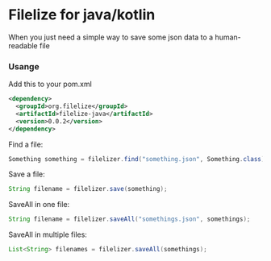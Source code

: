# Filelize for java/kotlin

When you just need a simple way to save some json data to a human-readable file

### Usange

Add this to your pom.xml
````xml
<dependency>
  <groupId>org.filelize</groupId>
  <artifactId>filelize-java</artifactId>
  <version>0.0.2</version>
</dependency>
````

Find a file:
````java
Something something = filelizer.find("something.json", Something.class);
````

Save a file:
````java
String filename = filelizer.save(something);
````

SaveAll in one file:
````java
String filename = filelizer.saveAll("somethings.json", somethings);
````

SaveAll in multiple files:
````java
List<String> filenames = filelizer.saveAll(somethings);
````

